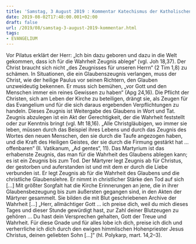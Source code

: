 ```yaml
---
title: 'Samstag, 3 August 2019 : Kommentar Katechismus der Katholischen Kirche'
date: 2019-08-02T17:48:00.001+02:00
draft: false
url: /2019/08/samstag-3-august-2019-kommentar.html
tags: 
- EVANGELIUM
---
```


Vor Pilatus erklärt der Herr: „Ich bin dazu geboren und dazu in die Welt gekommen, dass ich für die Wahrheit Zeugnis ablege“ (vgl. Joh 18,37). Der Christ braucht sich nicht „des Zeugnisses für unseren Herrn“ (2 Tim 1,8) zu schämen. In Situationen, die ein Glaubenszeugnis verlangen, muss der Christ, wie der heilige Paulus vor seinen Richtern, den Glauben unzweideutig bekennen. Er muss sich bemühen, „vor Gott und den Menschen immer ein reines Gewissen zu haben“ (Apg 24,16). Die Pflicht der Christen, sich am Leben der Kirche zu beteiligen, drängt sie, als Zeugen für das Evangelium und für die sich daraus ergebenden Verpflichtungen zu handeln. Dieses Zeugnis ist Weitergabe des Glaubens in Wort und Tat. Zeugnis abzulegen ist ein Akt der Gerechtigkeit, der die Wahrheit feststellt oder zur Kenntnis bringt (vgl. Mt 18,16). „Alle Christgläubigen, wo immer sie leben, müssen durch das Beispiel ihres Lebens und durch das Zeugnis des Wortes den neuen Menschen, den sie durch die Taufe angezogen haben, und die Kraft des Heiligen Geistes, der sie durch die Firmung gestärkt hat … offenbaren“ (II. Vatikanum, „Ad gentes“, 11). Das Martyrium ist das erhabenste Zeugnis, das man für die Wahrheit des Glaubens ablegen kann; es ist ein Zeugnis bis zum Tod. Der Märtyrer legt Zeugnis ab für Christus, der gestorben und auferstanden ist und mit dem er durch die Liebe verbunden ist. Er legt Zeugnis ab für die Wahrheit des Glaubens und die christliche Glaubenslehre. Er nimmt in christlicher Stärke den Tod auf sich \[…\] Mit größter Sorgfalt hat die Kirche Erinnerungen an jene, die in ihrer Glaubensbezeugung bis zum äußersten gegangen sind, in den Akten der Märtyrer gesammelt. Sie bilden die mit Blut geschriebenen Archive der Wahrheit \[…\] „Herr, allmächtiger Gott … ich preise dich, weil du mich dieses Tages und dieser Stunde gewürdigt hast, zur Zahl deiner Blutzeugen zu gehören … Du hast dein Versprechen gehalten, Gott der Treue und Wahrheit. Für diese Gnade und für alles lobe ich dich, preise ich dich und verherrliche ich dich durch den ewigen himmlischen Hohenpriester Jesus Christus, deinen geliebten Sohn \[…\]“ (hl. Polykarp, mart. 14,2–3).